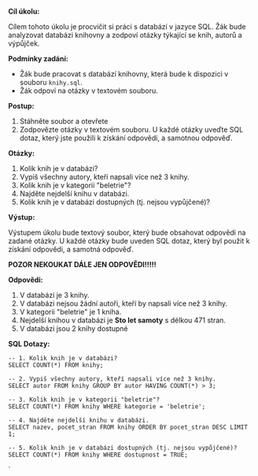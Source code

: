 
**Cíl úkolu:**

Cílem tohoto úkolu je procvičit si práci s databází v jazyce SQL. Žák bude analyzovat databázi knihovny a zodpoví otázky týkající se knih, autorů a výpůjček.

**Podmínky zadání:**

- Žák bude pracovat s databází knihovny, která bude k dispozici v souboru `knihy.sql`.
- Žák odpoví na otázky v textovém souboru.

**Postup:**

1. Stáhněte soubor a otevřete
2. Zodpovězte otázky v textovém souboru. U každé otázky uveďte SQL dotaz, který jste použili k získání odpovědi, a samotnou odpověď.

**Otázky:**

1. Kolik knih je v databázi?
2. Vypiš všechny autory, kteří napsali více než 3 knihy.
3. Kolik knih je v kategorii "beletrie"?
4. Najděte nejdelší knihu v databázi.
5. Kolik knih je v databázi dostupných (tj. nejsou vypůjčené)?

**Výstup:**

Výstupem úkolu bude textový soubor, který bude obsahovat odpovědi na zadané otázky. U každé otázky bude uveden SQL dotaz, který byl použit k získání odpovědi, a samotná odpověď.








**POZOR NEKOUKAT DÁLE JEN ODPOVĚDI!!!!!**



**Odpovědi:**


1. V databázi je 3 knihy.
2. V databázi nejsou žádní autoři, kteří by napsali více než 3 knihy.
3. V kategorii "beletrie" je 1 kniha.
4. Nejdelší knihou v databázi je **Sto let samoty** s délkou 471 stran.
5. V databázi jsou 2 knihy dostupné


**SQL Dotazy:**

```
-- 1. Kolik knih je v databázi?
SELECT COUNT(*) FROM knihy;

-- 2. Vypiš všechny autory, kteří napsali více než 3 knihy.
SELECT autor FROM knihy GROUP BY autor HAVING COUNT(*) > 3;

-- 3. Kolik knih je v kategorii "beletrie"?
SELECT COUNT(*) FROM knihy WHERE kategorie = 'beletrie';

-- 4. Najděte nejdelší knihu v databázi.
SELECT nazev, pocet_stran FROM knihy ORDER BY pocet_stran DESC LIMIT 1;

-- 5. Kolik knih je v databázi dostupných (tj. nejsou vypůjčené)?
SELECT COUNT(*) FROM knihy WHERE dostupnost = TRUE;
```
`
